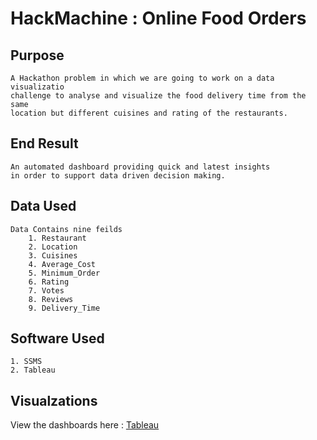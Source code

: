 
# HackMachine : Online Food Orders




## Purpose
    A Hackathon problem in which we are going to work on a data visualizatio 
    challenge to analyse and visualize the food delivery time from the same
    location but different cuisines and rating of the restaurants.
    

## End Result
    An automated dashboard providing quick and latest insights
    in order to support data driven decision making.

## Data Used 
    Data Contains nine feilds
        1. Restaurant	
        2. Location	
        3. Cuisines	
        4. Average_Cost	
        5. Minimum_Order	
        6. Rating	
        7. Votes	
        8. Reviews	
        9. Delivery_Time


## Software Used
    1. SSMS
    2. Tableau


## Visualzations
    
View the dashboards here : 
   [Tableau](https://prod-apnortheast-a.online.tableau.com/#/site/amankumartableau/projects/158261?:origin=card_share_link)



 
